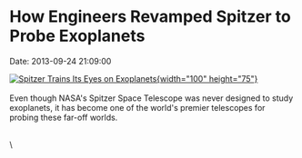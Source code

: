 How Engineers Revamped Spitzer to Probe Exoplanets
==================================================

Date: 2013-09-24 21:09:00

[![Spitzer Trains Its Eyes on
Exoplanets](http://www.jpl.nasa.gov/images/spitzer/20130924/spitzer20130924-th.jpg){width="100"
height="75"}](http://www.jpl.nasa.gov/news/news.cfm?release=2013-289&rn=news.xml&rst=3913)\
\
Even though NASA\'s Spitzer Space Telescope was never designed to study
exoplanets, it has become one of the world\'s premier telescopes for
probing these far-off worlds.

\
\
